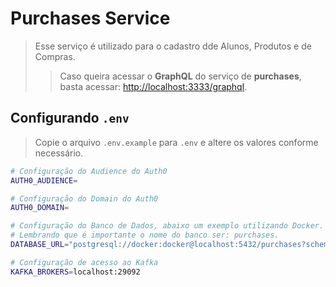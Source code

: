 # Purchases Service
> Esse serviço é utilizado para o cadastro dde Alunos, Produtos e de Compras.
>> Caso queira acessar o **GraphQL** do serviço de **purchases**, basta acessar: [http://localhost:3333/graphql](http://localhost:3333/graphql).

## Configurando `.env`

> Copie o arquivo `.env.example` para `.env` e altere os valores conforme necessário.

```bash
# Configuração do Audience do Auth0
AUTH0_AUDIENCE=

# Configuração do Domain do Auth0
AUTH0_DOMAIN=

# Configuração do Banco de Dados, abaixo um exemplo utilizando Docker. 
# Lembrando que é importante o nome do banco ser: purchases.
DATABASE_URL="postgresql://docker:docker@localhost:5432/purchases?schema=public"

# Configuração de acesso ao Kafka
KAFKA_BROKERS=localhost:29092
```
